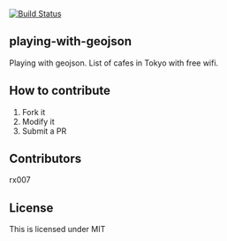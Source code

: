 [![Build Status](https://travis-ci.org/rx007/playing-with-geojson.svg)](https://travis-ci.org/rx007/playing-with-geojson)

## playing-with-geojson

Playing with geojson. List of cafes in Tokyo with free wifi.

## How to contribute

1. Fork it
2. Modify it
3. Submit a PR

## Contributors

rx007

## License

This is licensed under MIT
